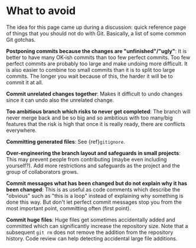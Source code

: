 # What to avoid

The idea for this page came up during a discussion: quick reference page of
things that you should not do with Git. Basically, a list of some common Git
gotchas.

**Postponing commits because the changes are "unfinished"/"ugly"**: It is
better to have many OK-ish commits than too few perfect commits.  Too few
perfect commits are probably too large and make undoing more difficult.  It is
also easier to combine too small commits than it is to split too large commits.
The longer you wait because of this, the harder it will be to
commit it at all.

**Commit unrelated changes together**: Makes it difficult to undo changes since
it can undo also the unrelated change.

**Too ambitious branch which risks to never get completed**: The branch will
never merge back and be so big and so ambitious with too many/big features that
the risk is high that once it is really ready, there are conflicts everywhere.

**Committing generated files**: See {ref}`gitignore`.

**Over-engineering the branch layout and safeguards in small projects**: This
may prevent people from contributing (maybe even including yourself?). Add more restrictions and safeguards as
the project and the group of collaborators grows.

**Commit messages what has been changed but do not explain why it has been
changed**: This is as useful as code comments which describe the "obvious" such
as "this is a loop" instead of explaining why something is done this way.
But don't let perfect commit messages stop you from the most important point, committing often (first point).

**Commit huge files**: Huge files get sometimes accidentally added and
committed which can significantly increase the repository size. Note that a
subsequent `git rm` does not remove the addition from the repository history.
Code review can help detecting accidental large file additions.

